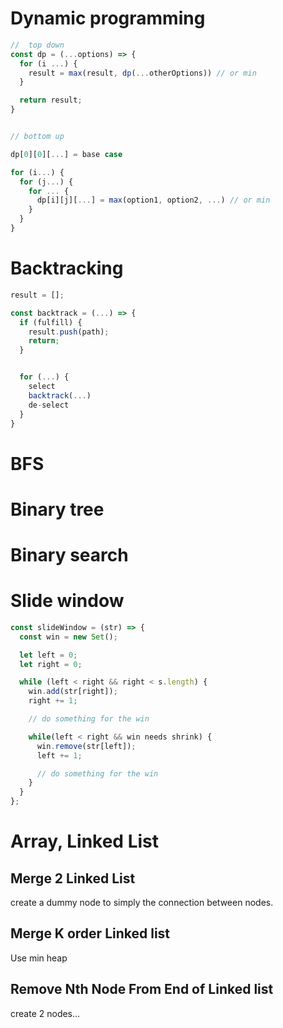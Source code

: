 # Dynamic programming

```js
//  top down
const dp = (...options) => {
  for (i ...) {
    result = max(result, dp(...otherOptions)) // or min
  }

  return result;
}


// bottom up

dp[0][0][...] = base case

for (i...) {
  for (j...) {
    for ... {
      dp[i][j][...] = max(option1, option2, ...) // or min
    }
  }
}
```

# Backtracking

```js
result = [];

const backtrack = (...) => {
  if (fulfill) {
    result.push(path);
    return;
  }


  for (...) {
    select
    backtrack(...)
    de-select
  }
}
```

# BFS

# Binary tree

# Binary search

# Slide window

```js
const slideWindow = (str) => {
  const win = new Set();

  let left = 0;
  let right = 0;

  while (left < right && right < s.length) {
    win.add(str[right]);
    right += 1;

    // do something for the win

    while(left < right && win needs shrink) {
      win.remove(str[left]);
      left += 1;

      // do something for the win
    }
  }
};
```

# Array, Linked List

## Merge 2 Linked List

create a dummy node to simply the connection between nodes.

## Merge K order Linked list

Use min heap

## Remove Nth Node From End of Linked list

create 2 nodes...
